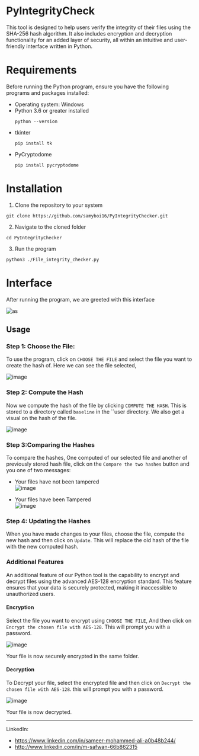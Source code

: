 # PyIntegrityCheck 
This tool is designed to help users verify the integrity of their files using the SHA-256 hash algorithm. It also includes encryption and decryption functionality for an added layer of security, all within an intuitive and user-friendly interface written in Python.

# Requirements
Before running the Python program, ensure you have the following programs and packages installed:
- Operating system: Windows
- Python 3.6 or greater installed
  ```
  python --version
  ```  
- tkinter
  ```
  pip install tk
  ```  
- PyCryptodome
  ```
  pip install pycryptodome
  ```  
# Installation
1. Clone the repository to your system
```
git clone https://github.com/samyboi16/PyIntegrityChecker.git
```
2. Navigate to the cloned folder
```
cd PyIntegrityChecker
```
3. Run the program
```
python3 ./File_integrity_checker.py
```

# Interface
After running the program, we are greeted with this interface

![as](https://github.com/samyboi16/PyIntegrityChecker/assets/95954618/3b691410-9bce-492d-ace4-52a59dfb8bf4)

## Usage
### Step 1: Choose the File:  
To use the program, click on `CHOOSE THE FILE` and select the file you want to create the hash of. Here we can see the file selected,

![image](https://github.com/samyboi16/PyIntegrityChecker/assets/95954618/b4142b66-febe-4d73-993c-5f920af5a0ed)

### Step 2: Compute the Hash  
Now we compute the hash of the file by clicking `COMPUTE THE HASH`. This is stored to a directory called `baseline` in the ``user directory. We also get a visual on the hash of the file.

![image](https://github.com/samyboi16/PyIntegrityChecker/assets/95954618/f4eb9353-d264-4077-93ee-c2dd9412010d)

### Step 3:Comparing the Hashes
To compare the hashes, One computed of our selected file and another of previously stored hash file, click on the `Compare the two hashes` button and you one of two messages:
- Your files have not been tampered  
  ![image](https://github.com/samyboi16/PyIntegrityChecker/assets/95954618/641efee3-86ae-48ba-8f65-679f8241af80)

- Your files have been Tampered  
  ![image](https://github.com/samyboi16/PyIntegrityChecker/assets/95954618/6ee7c9c2-a9ee-45e8-8ed5-a1ff264f1815)
  
### Step 4: Updating the Hashes
When you have made changes to your files, choose the file, compute the new hash and then click on `Update`. This will replace the old hash of the file with the new computed hash.

### Additional Features
An additional feature of our Python tool is the capability to encrypt and decrypt files using the advanced AES-128 encryption standard. This feature ensures that your data is securely protected, making it inaccessible to unauthorized users.

#### Encryption
Select the file you want to encrypt using `CHOOSE THE FILE`, And then click on `Encrypt the chosen file with AES-128`. This will prompt you with a password.

  ![image](https://github.com/samyboi16/PyIntegrityChecker/assets/95954618/1449a27e-fb13-478e-a81c-0e2657cbe641)

Your file is now securely encrypted in the same folder.
#### Decryption
To Decrypt your file, select the encrypted file and then click on `Decrypt the chosen file with AES-128`. this will prompt you with a password.

![image](https://github.com/samyboi16/PyIntegrityChecker/assets/95954618/6d3ee3b1-af0b-4a59-80ee-32a7a0253e11)

Your file is now decrypted.
**************************************************************

LinkedIn:
- https://www.linkedin.com/in/sameer-mohammed-ali-a0b48b244/
- http://www.linkedin.com/in/m-safwan-66b862315
